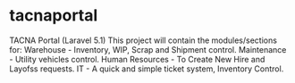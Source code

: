 # tacnaportal
TACNA Portal (Laravel 5.1)
This project will contain the modules/sections for:
Warehouse - Inventory, WIP, Scrap and Shipment control.
Maintenance - Utility vehicles control.
Human Resources - To Create New Hire and Layofss requests.
IT - A quick and simple ticket system, Inventory Control.

